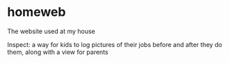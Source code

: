 # homeweb
The website used at my house

Inspect: a way for kids to log pictures of their jobs before and after they do them, along with a view for parents
